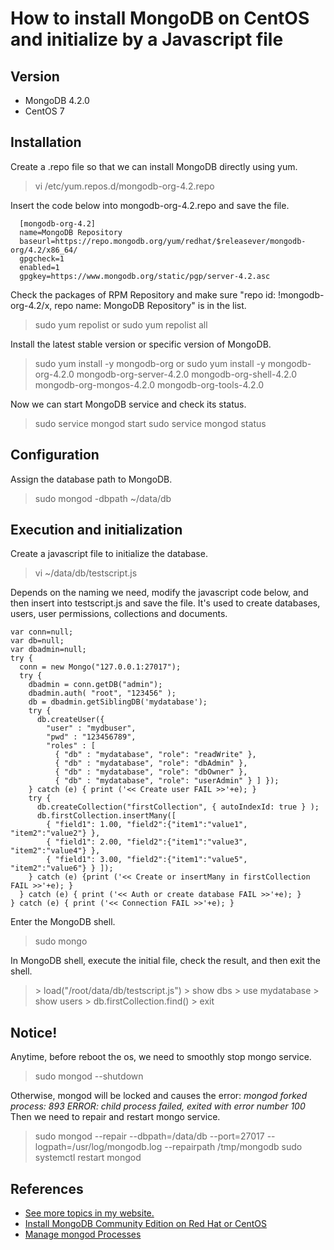 # How to install MongoDB on CentOS and initialize by a Javascript file

## Version
- MongoDB 4.2.0
- CentOS 7


## Installation
Create a .repo file so that we can install MongoDB directly using yum.
> vi /etc/yum.repos.d/mongodb-org-4.2.repo

Insert the code below into mongodb-org-4.2.repo and save the file.
```
  [mongodb-org-4.2]
  name=MongoDB Repository
  baseurl=https://repo.mongodb.org/yum/redhat/$releasever/mongodb-org/4.2/x86_64/
  gpgcheck=1
  enabled=1
  gpgkey=https://www.mongodb.org/static/pgp/server-4.2.asc
```

Check the packages of RPM Repository and make sure "repo id: !mongodb-org-4.2/x, repo name: MongoDB Repository" is in the list.
> sudo yum repolist
> or
> sudo yum repolist all

Install the latest stable version or specific version of MongoDB.
> sudo yum install -y mongodb-org
> or
> sudo yum install -y mongodb-org-4.2.0 mongodb-org-server-4.2.0 mongodb-org-shell-4.2.0 mongodb-org-mongos-4.2.0 mongodb-org-tools-4.2.0

Now we can start MongoDB service and check its status.
> sudo service mongod start
> sudo service mongod status


## Configuration
Assign the database path to MongoDB.
> sudo mongod -dbpath ~/data/db


## Execution and initialization
Create a javascript file to initialize the database.
> vi ~/data/db/testscript.js

Depends on the naming we need, modify the javascript code below, and then insert into testscript.js and save the file. It's used to create databases, users, user permissions, collections and documents.
```
var conn=null;
var db=null;
var dbadmin=null;
try {
  conn = new Mongo("127.0.0.1:27017");
  try {
    dbadmin = conn.getDB("admin");
    dbadmin.auth( "root", "123456" );
    db = dbadmin.getSiblingDB('mydatabase');
    try {
      db.createUser({
        "user" : "mydbuser",
        "pwd" : "123456789",
        "roles" : [
          { "db" : "mydatabase", "role": "readWrite" },
          { "db" : "mydatabase", "role": "dbAdmin" },
          { "db" : "mydatabase", "role": "dbOwner" },
          { "db" : "mydatabase", "role": "userAdmin" } ] });
    } catch (e) { print ('<< Create user FAIL >>'+e); }
    try {
      db.createCollection("firstCollection", { autoIndexId: true } );
      db.firstCollection.insertMany([
        { "field1": 1.00, "field2":{"item1":"value1", "item2":"value2"} },
        { "field1": 2.00, "field2":{"item1":"value3", "item2":"value4"} },
        { "field1": 3.00, "field2":{"item1":"value5", "item2":"value6"} } ]);
    } catch (e) {print ('<< Create or insertMany in firstCollection FAIL >>'+e); }
  } catch (e) { print ('<< Auth or create database FAIL >>'+e); }
} catch (e) { print ('<< Connection FAIL >>'+e); }
```

Enter the MongoDB shell.
> sudo mongo

In MongoDB shell, execute the initial file, check the result, and then exit the shell.
> \> load("/root/data/db/testscript.js")
> \> show dbs
> \> use mydatabase
> \> show users
> \> db.firstCollection.find()
> \> exit


## Notice!
Anytime, before reboot the os, we need to smoothly stop mongo service.
> sudo mongod --shutdown

Otherwise, mongod will be locked and causes the error:
  _mongod forked process: 893_
  _ERROR: child process failed, exited with error number 100_
Then we need to repair and restart mongo service.
> sudo mongod --repair --dbpath=/data/db --port=27017 --logpath=/usr/log/mongodb.log --repairpath /tmp/mongodb
> sudo systemctl restart mongod


## References
- [See more topics in my website.](http://www.tzuchikao.com/en/notes/)
- [Install MongoDB Community Edition on Red Hat or CentOS](https://docs.mongodb.com/manual/tutorial/install-mongodb-on-red-hat/)
- [Manage mongod Processes](https://docs.mongodb.com/manual/tutorial/manage-mongodb-processes/)




